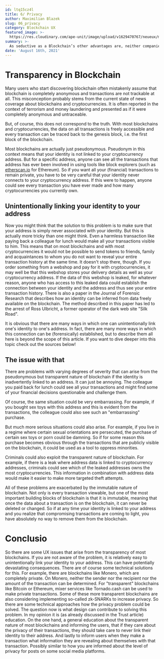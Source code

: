 ```yaml
---
id: ltq15cz4l
title: 6/ Privacy
author: Maximilian Blazek
slug: 06_privacy
category: Blockchain UX
featured_image: >-
  https://res.cloudinary.com/ape-unit/image/upload/v1629470767/neueux/media/articles/Frame%202018.png
summary: >-
  As seductive as a Blockchain’s other advantages are, neither companies nor individuals are particularly keen on publishing all of their information onto a public database that can be arbitrarily read without any restrictions by one’s own government, foreign governments, family members, coworkers and business competitors.
date: 'August 16th, 2021'
---
```

# Transparency in Blockchain

Many users who start discovering blockchain often mistakenly assume that blockchain is completely anonymous and transactions are not trackable at all. This misconception probably stems from the current state of news coverage about blockchains and cryptocurrencies. It is often reported in the context of terrorism and money laundering and presented as if it were completely anonymous and untraceable.

But, of course, this does not correspond to the truth. With most blockchains and cryptocurrencies, the data on all transactions is freely accessible and every transaction can be traced back to the genesis block, i.e. the first block of the blockchain.

Most blockchains are actually just pseudonymous. Pseudonym in this context means that your identity is not linked to your cryptocurrency address. But for a specific address, anyone can see all the transactions that address has ever been involved in using tools like block explorers (such as [etherscan.io](http://etherscan.io/) for Ethereum).
So if you want all your (financial) transactions to remain private, you have to be very careful that your identity never connects to your cryptocurrency address. If this were to happen, anyone could see every transaction you have ever made and how many cryptocurrencies you currently own.

## Unintentionally linking your identity to your address

Now you might think that the solution to this problem is to make sure that your address is simply never associated with your identity. But this is actually more tricky than one might think.
Even a harmless transaction like paying back a colleague for lunch would make all your transactions visible to him. This means that on most blockchains and with most cryptocurrencies it would not be possible to send tokens to friends, family and acquaintances to whom you do not want to reveal your entire transaction history at the same time.
It doesn't stop there, though. If you order something from a webshop and pay for it with cryptocurrencies, it may well be that this webshop stores your delivery details as well as your cryptocurrency address. If the data of this webshop is leaked, for whatever reason, anyone who has access to this leaked data could establish the connection between your identity and the address and thus see your entire transaction history.
There is also a paper in the Journal of Forensic Research that describes how an identity can be inferred from data freely available on the blockchain. The method described in this paper has led to the arrest of Ross Ulbricht, a former operator of the dark web site "Silk Road".

It is obvious that there are many ways in which one can unintentionally link one's identity to one's address. In fact, there are many more ways in which this connection can be (forensically) established, but to describe them all here is beyond the scope of this article. If you want to dive deeper into this topic check out the sources below!

## The issue with that

There are problems with varying degrees of severity that can arise from the pseudonymous but transparent nature of blockchain if the identity is inadvertently linked to an address.
It can just be annoying.  The colleague you paid back for lunch could see all your transactions and might find some of your financial decisions questionable and challenge them.

Of course, the same situation could be very embarrassing. For example, if you bought sex toys with this address and this is evident from the transactions, the colleague could also see such an "embarrassing" purchase.

But much more serious situations could also arise. For example, if you live in a regime where certain sexual orientations are persecuted, the purchase of certain sex toys or porn could be damning. So if for some reason this purchase becomes obvious through the transactions that are publicly visible on the blockchain, it could be used as a tool to oppress minorities.

Criminals could also exploit the transparent nature of blockchain. For example, if there is a leak where address data is linked to cryptocurrency addresses, criminals could see which of the leaked addresses owns the most cryptocurrencies. This information in combination with address data would make it easier to make more targeted theft attempts.

All of these problems are exacerbated by the immutable nature of blockchain. Not only is every transaction viewable, but one of the most important building blocks of blockchain is that it is immutable, meaning that once the data about a transaction is on the blockchain, it can never be deleted or changed. So if at any time your identity is linked to your address and you realize that compromising transactions are coming to light, you have absolutely no way to remove them from the blockchain.

# Conclusio

So there are some UX issues that arise from the transparency of most blockchains. If you are not aware of the problem, it is relatively easy to unintentionally link your identity to your address. This can have potentially devastating consequences.
There are of course some technical solutions for this. For example, there are blockchains like Monero, which are completely private. On Monero, neither the sender nor the recipient nor the amount of the transaction can be determined. For "transparent" blockchains like Bitcoin or Ethereum, mixer services like Tornado.cash can be used to make private transactions.
Some of these more transparent blockchains are also considering implementing so-called zk-SNARKs to increase privacy.
So there are some technical approaches how the privacy problem could be solved. The question now is what design can contribute to solving this problem. In my opinion it is (as already discussed in the Trust article) education. On the one hand, a general education about the transparent nature of most blockchains and informing the users, that if they care about the privacy of their transactions, they should take care to never link their identity to their address.
And lastly to inform users when they make a transaction what information they are revealing about themselves with that transaction. Possibly similar to how you are informed about the level of privacy for posts on some social media platforms.